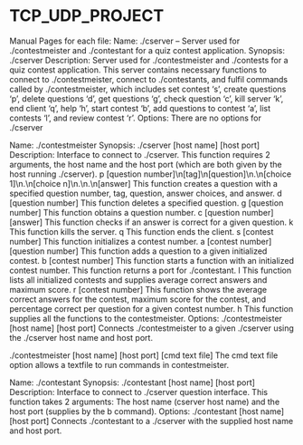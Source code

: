 # TCP_UDP_PROJECT
Manual Pages for each file:
Name: 
./cserver – Server used for ./contestmeister and ./contestant for a quiz contest application.
Synopsis: 
./cserver
Description: 
Server used for ./contestmeister and ./contests for a quiz contest application. This server contains necessary functions to connect to ./contestmeister, connect to ./contestants, and fulfil commands called by ./contestmeister, which includes set contest ‘s’, create questions ‘p’, delete questions ‘d’, get questions ‘g’, check question ‘c’, kill server ‘k’, end client ‘q’, help ‘h’, start contest ‘b’, add questions to contest ‘a’, list contests ‘l’, and review contest ‘r’.
Options:
There are no options for ./cserver

Name:
./contestmeister
Synopsis:
./cserver [host name] [host port]
Description:
Interface to connect to ./cserver. This function requires 2 arguments, the host name and the host port (which are both given by the host running ./cserver).
	p [question number]\n[tag]\n[question]\n.\n[choice 1]\n.\n[choice n]\n.\n.\n[answer]
This function creates a question with a specified question number, tag, question, answer choices, and answer.
	d [question number]
This function deletes a specified question.
	g [question number]
This function obtains a question number.
	c [question number] [answer] 
This function checks if an answer is correct for a given question.
	k
This function kills the server.
	q
This function ends the client.
	s [contest number]
This function initializes a contest number.
	a [contest number] [question number]
This function adds a question to a given initialized contest.
	b [contest number]
This function starts a function with an initialized contest number. This function returns a port for ./contestant.
	l
This function lists all initialized contests and supplies average correct answers and maximum score.
	r [contest number]
This function shows the average correct answers for the contest, maximum score for the contest, and percentage correct per question for a given contest number.
	h
This function supplies all the functions to the contestmeister.
Options:
./contestmeister [host name] [host port]
Connects ./contestmeister to a given ./cserver using the ./cserver host name and host port.

./contestmeister [host name] [host port] [cmd text file]
The cmd text file option allows a textfile to run commands in contestmeister.

Name:
./contestant
Synopsis:
./contestant [host name] [host port]
Description:
Interface to connect to ./cserver question interface. This function takes 2 arguments: The host name (cserver host name) and the host port (supplies by the b command).
Options:
./contestant [host name] [host port]
Connects ./contestant to a ./cserver with the supplied host name and host port.
